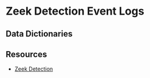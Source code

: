 # Zeek Detection Event Logs


## Data Dictionaries


## Resources

* [Zeek Detection](https://docs.zeek.org/en/stable/script-reference/log-files.html#detection)